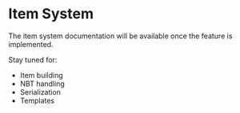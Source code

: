 # Item System

The item system documentation will be available once the feature is implemented.

Stay tuned for:
- Item building
- NBT handling
- Serialization
- Templates